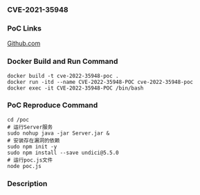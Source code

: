 ### CVE-2021-35948

### PoC Links 
[Github.com](https://github.com/nodejs/undici/security/advisories/GHSA-f772-66g8-q5h3)

### Docker Build and Run Command
```shell
docker build -t cve-2022-35948-poc .
docker run -itd --name CVE-2022-35948-POC cve-2022-35948-poc
docker exec -it CVE-2022-35948-POC /bin/bash
```

### PoC Reproduce Command
```shell
cd /poc
# 运行Server服务
sudo nohup java -jar Server.jar & 
# 安装存在漏洞的依赖
sudo npm init -y
sudo npm install --save undici@5.5.0
# 运行poc.js文件
node poc.js
```

### Description




